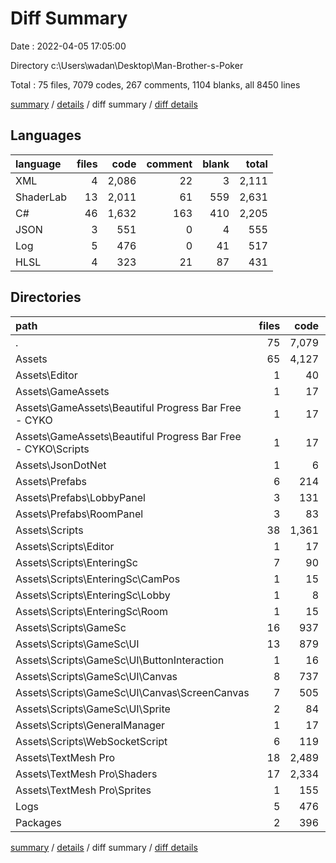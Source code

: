 # Diff Summary

Date : 2022-04-05 17:05:00

Directory c:\Users\wadan\Desktop\Man-Brother-s-Poker

Total : 75 files,  7079 codes, 267 comments, 1104 blanks, all 8450 lines

[summary](results.md) / [details](details.md) / diff summary / [diff details](diff-details.md)

## Languages
| language | files | code | comment | blank | total |
| :--- | ---: | ---: | ---: | ---: | ---: |
| XML | 4 | 2,086 | 22 | 3 | 2,111 |
| ShaderLab | 13 | 2,011 | 61 | 559 | 2,631 |
| C# | 46 | 1,632 | 163 | 410 | 2,205 |
| JSON | 3 | 551 | 0 | 4 | 555 |
| Log | 5 | 476 | 0 | 41 | 517 |
| HLSL | 4 | 323 | 21 | 87 | 431 |

## Directories
| path | files | code | comment | blank | total |
| :--- | ---: | ---: | ---: | ---: | ---: |
| . | 75 | 7,079 | 267 | 1,104 | 8,450 |
| Assets | 65 | 4,127 | 246 | 1,058 | 5,431 |
| Assets\Editor | 1 | 40 | 0 | 18 | 58 |
| Assets\GameAssets | 1 | 17 | 0 | 6 | 23 |
| Assets\GameAssets\Beautiful Progress Bar Free - CYKO | 1 | 17 | 0 | 6 | 23 |
| Assets\GameAssets\Beautiful Progress Bar Free - CYKO\Scripts | 1 | 17 | 0 | 6 | 23 |
| Assets\JsonDotNet | 1 | 6 | 1 | 0 | 7 |
| Assets\Prefabs | 6 | 214 | 15 | 55 | 284 |
| Assets\Prefabs\LobbyPanel | 3 | 131 | 13 | 35 | 179 |
| Assets\Prefabs\RoomPanel | 3 | 83 | 2 | 20 | 105 |
| Assets\Scripts | 38 | 1,361 | 148 | 331 | 1,840 |
| Assets\Scripts\Editor | 1 | 17 | 0 | 3 | 20 |
| Assets\Scripts\EnteringSc | 7 | 90 | 13 | 28 | 131 |
| Assets\Scripts\EnteringSc\CamPos | 1 | 15 | 0 | 4 | 19 |
| Assets\Scripts\EnteringSc\Lobby | 1 | 8 | 0 | 0 | 8 |
| Assets\Scripts\EnteringSc\Room | 1 | 15 | 6 | 7 | 28 |
| Assets\Scripts\GameSc | 16 | 937 | 120 | 226 | 1,283 |
| Assets\Scripts\GameSc\UI | 13 | 879 | 111 | 203 | 1,193 |
| Assets\Scripts\GameSc\UI\ButtonInteraction | 1 | 16 | 2 | 5 | 23 |
| Assets\Scripts\GameSc\UI\Canvas | 8 | 737 | 108 | 174 | 1,019 |
| Assets\Scripts\GameSc\UI\Canvas\ScreenCanvas | 7 | 505 | 60 | 120 | 685 |
| Assets\Scripts\GameSc\UI\Sprite | 2 | 84 | 0 | 14 | 98 |
| Assets\Scripts\GeneralManager | 1 | 17 | 5 | 7 | 29 |
| Assets\Scripts\WebSocketScript | 6 | 119 | 5 | 30 | 154 |
| Assets\TextMesh Pro | 18 | 2,489 | 82 | 648 | 3,219 |
| Assets\TextMesh Pro\Shaders | 17 | 2,334 | 82 | 646 | 3,062 |
| Assets\TextMesh Pro\Sprites | 1 | 155 | 0 | 2 | 157 |
| Logs | 5 | 476 | 0 | 41 | 517 |
| Packages | 2 | 396 | 0 | 2 | 398 |

[summary](results.md) / [details](details.md) / diff summary / [diff details](diff-details.md)
